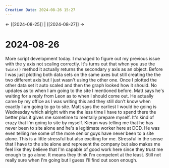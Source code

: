 ```yaml
---
Creation Date: 2024-08-26 15:27
---
```


<- [[2024-08-25]] | [[2024-08-27]]  ->

# 2024-08-26
More script development today. I managed to figure out my previous issue with the y axis not scaling correctly. It's turns out that when you use the `twinx()` method it actually returns the secondary y axis as an object. Before I was just plotting both data sets on the same axes but still creating the the two different axis but I just wasn't using the other one. Once I plotted the other data set it auto scaled and then the graph looked how it should. No updates as to when I am going to the site I mentioned before. Matt says he's waiting for a reply from Leon as to when I should come out. He actually came by my office as I was writing this and they still don't know when exactly I am going to go to site. Matt says the earliest I would be going is Wednesday which alright with me the less time I have to spend there the better plus it gives me sometime to mentally prepare myself. It's kind of crazy that I'm going to site by myself. Kieran was telling me that he has never been to site alone and he's a legitimate worker here at DCD. He was even telling me some of the more senior guys have never been to a site alone. This is a little stressful but also exciting for me. Stressful in the sense that I have to the site alone and represent the company but also makes me feel like they believe that I'm capable of good work here since they trust me enough to go alone. It means they think I'm competent at the least. Still not really sure when I'm going but I guess I'll find out soon enough.